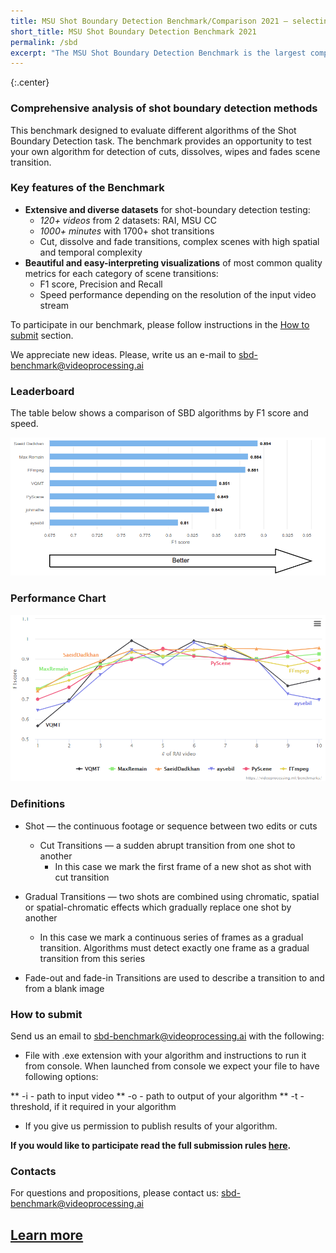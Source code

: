 ```yaml
---
title: MSU Shot Boundary Detection Benchmark/Comparison 2021 — selecting the best plugin
short_title: MSU Shot Boundary Detection Benchmark 2021
permalink: /sbd
excerpt: "The MSU Shot Boundary Detection Benchmark is the largest competition in this field in recent years. We collect 120+ videos with 10000+ scene transitions."
---
```


<script src="https://code.highcharts.com/highcharts.js"></script>
<script src="https://code.highcharts.com/modules/exporting.js"></script>
<script src="https://code.highcharts.com/modules/export-data.js"></script>
<script src="https://code.highcharts.com/modules/accessibility.js"></script>
<script src="https://ajax.googleapis.com/ajax/libs/jquery/1.8.2/jquery.min.js"></script>
<script src="https://code.highcharts.com/highcharts-more.js"></script>
<link rel="stylesheet" type="text/css" href="https://cdn.datatables.net/1.10.22/css/jquery.dataTables.css">
<script type="text/javascript" charset="utf8"
   src="https://cdn.datatables.net/1.10.22/js/jquery.dataTables.js"></script>
<script type="text/javascript"  src="https://ajax.googleapis.com/ajax/libs/jquery/3.5.1/jquery.min.js"></script>


<style>
    .subproject-links {
        display: flex;
        flex-wrap: wrap;
        margin-top: 20px;
    }

    .subproject-links a {
        background-color: #f0f0f0;
        color: black;
        font-size: 16px;
        padding: 10px 15px;

        text-align: center;
        text-decoration: none;

        margin: 4px 8px;
        border-radius: 10px;
    }

    .subproject-links a:hover {
        background-color: #e0e0e0;
        text-decoration: none;
    }

    table.deint {
        display: table;
    }
</style>

{:.center}
### Comprehensive analysis of shot boundary detection methods


This benchmark designed to evaluate different algorithms of the Shot Boundary Detection task.
The benchmark provides an opportunity to test your own algorithm for detection of cuts, dissolves, wipes and fades scene transition.

### Key features of the Benchmark


*   **Extensive and diverse datasets** for shot-boundary detection testing:
    *   *120+ videos* from 2 datasets: RAI, MSU CC
    *   *1000+ minutes* with 1700+ shot transitions
    *   Cut, dissolve and fade transitions, complex scenes with high spatial and temporal complexity
*   **Beautiful and easy-interpreting visualizations** of most common quality metrics for each category of scene transitions:
    * F1 score, Precision and Recall
    * Speed performance depending on the resolution of the input video stream 


To participate in our benchmark, please follow instructions in the [How to submit](#how-to-submit) section.

We appreciate new ideas. Please, write us an e-mail to <sbd-benchmark@videoprocessing.ai>


### <span id="leaderboard"></span> Leaderboard

The table below shows a comparison of SBD algorithms by F1 score and speed.

<a href="https://videoprocessing.ai/benchmarks/sbd.html"><img src="/assets/img/benchmarks/sbd/leaderboard.png"></a>

### Performance Chart

<a href="https://videoprocessing.ai/benchmarks/sbd.html"><img src="/assets/img/benchmarks/sbd/chart.png"></a>

### Definitions

* Shot — the continuous footage or sequence between two edits or cuts
	* Cut Transitions — a sudden abrupt transition from one shot to another
		* In this case we mark the first frame of a new shot as shot with cut transition


* Gradual Transitions — two shots are combined using chromatic, spatial or spatial-chromatic effects which gradually replace one shot by another
	* In this case we mark a continuous series of frames as a gradual transition. Algorithms must detect exactly one frame as a gradual transition from this series

* Fade-out and fade-in Transitions are used to describe a transition to and from a blank image


### <span id="citation"></span> How to submit

Send us an email to <sbd-benchmark@videoprocessing.ai> with the following:

* File with .exe extension with your algorithm and instructions to run it from console. When launched from console we expect your file to have following options:

** -i - path to input video
** -o - path to output of your algorithm
** -t - threshold, if it required in your algorithm
* If you give us permission to publish results of your algorithm.

**If you would like to participate read the full submission rules [here](https://videoprocessing.ai/benchmarks/sbd.html#participate).**

### Contacts

For questions and propositions, please contact us: <sbd-benchmark@videoprocessing.ai>

## [Learn more](https://videoprocessing.ai/benchmarks/sbd.html)